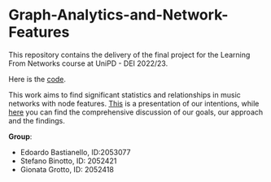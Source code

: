 # Graph-Analytics-and-Network-Features

This repository contains the delivery of the final project for the Learning From Networks course at UniPD - DEI 2022/23.

Here is the [code](https://github.com/stefanobinotto/Graph-Analytics-and-Network-Features/blob/main/project.ipynb).

This work aims to find significant statistics and relationships in music networks with node features. 
[This](https://github.com/stefanobinotto/Graph-Analytics-and-Network-Features/blob/main/Bastianello-Binotto-Grotto.pdf) is a presentation of our intentions, while [here](https://github.com/stefanobinotto/Graph-Analytics-and-Network-Features/blob/main/Report.pdf) you can find the comprehensive discussion of our goals, our approach and the findings.

**Group**:
- Edoardo Bastianello, ID:2053077
- Stefano Binotto, ID: 2052421
- Gionata Grotto, ID: 2052418
